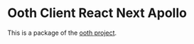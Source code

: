 # Ooth Client React Next Apollo

This is a package of the [ooth project](https://github.com/nmaro/ooth).